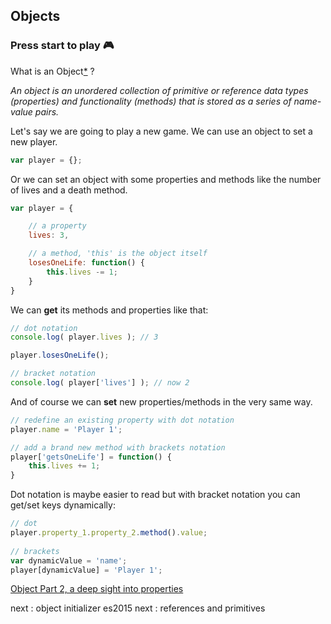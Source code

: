## Objects
### Press start to play 🎮

What is an Object[*][1] ?

*An object is an unordered collection of primitive or reference data types (properties) and functionality (methods) that is stored as a series of name-value pairs.*

Let's say we are going to play a new game. 
We can use an object to set a new player.

```javascript
var player = {};
```
Or we can set an object with some properties and methods like the number of lives and a death method.

```javascript
var player = {

	// a property
	lives: 3,

	// a method, 'this' is the object itself
	losesOneLife: function() {
		this.lives -= 1;
	}	
}

```
We can **get** its methods and properties like that:

```javascript
// dot notation
console.log( player.lives ); // 3

player.losesOneLife();

// bracket notation
console.log( player['lives'] ); // now 2

```
And of course we can **set** new properties/methods in the very same way.

```javascript
// redefine an existing property with dot notation
player.name = 'Player 1';

// add a brand new method with brackets notation
player['getsOneLife'] = function() {
	this.lives += 1;
}

```

Dot notation is maybe easier to read but with bracket notation you can get/set keys dynamically:

```javascript
// dot
player.property_1.property_2.method().value;
	
// brackets
var dynamicValue = 'name';
player[dynamicValue] = 'Player 1';
```

[Object Part 2, a deep sight into properties][2]

next : object initializer es2015
next : references and primitives

[1]: (https://developer.mozilla.org/en-US/docs/Web/JavaScript/Reference/Global_Objects/Object)

[2]: ./objects_part_2.md